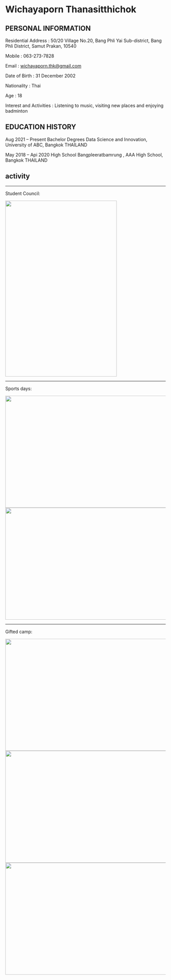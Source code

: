 # Wichayaporn Thanasitthichok
## PERSONAL INFORMATION 
Residential Address : 50/20 Village No.20, Bang Phli Yai Sub-district, Bang Phli District, Samut Prakan, 10540

Mobile : 063-273-7828

Email : wichayaporn.thk@gmail.com

Date of Birth : 31 December 2002

Nationality : Thai

Age : 18


Interest and Activities : Listening to music, visiting new places and enjoying  badminton

## EDUCATION HISTORY

Aug 2021 –  Present           Bachelor Degrees Data Science and Innovation, University of ABC, Bangkok THAILAND

May 2018 – Api 2020                High School Bangpleeratbamrung  , AAA High School, Bangkok THAILAND

## activity

---


Student Council:

<img src="https://img.in.th/images/6b8e667f1e69d85a9a207c3c8244e075.jpg" width="350" height="550">

***

Sports days:

<img src="https://img.in.th/images/37aba59df17e2a50694b971cce6ce72e.jpg" width="550" height="350">
<img src="https://img.in.th/images/67e081bb14679c08f6bb4562a9426b6b.jpg" width="550" height="350">



___

Gifted camp:


<img src="https://img.in.th/images/61c0875024575d28c6b6585c503ce9c8.jpg" width="550" height="350">
<img src="https://img.in.th/images/ed3409b9490241318b5c73bab8352727.jpg" width="550" height="350">
<img src="https://img.in.th/images/c919b18afcd83e1795f1220d51321d9e.jpg" width="550" height="350">





